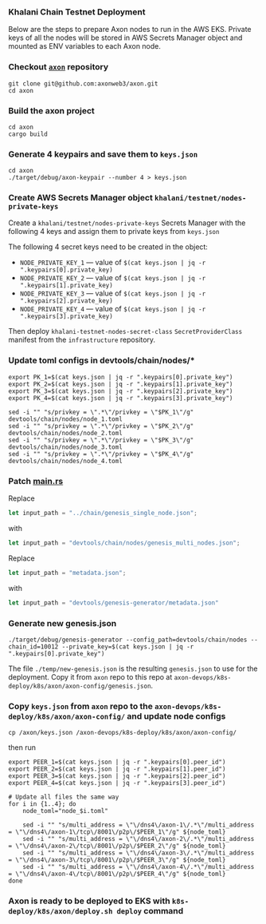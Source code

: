 ### Khalani Chain Testnet Deployment

Below are the steps to prepare Axon nodes to run in the AWS EKS. 
Private keys of all the nodes will be stored in AWS Secrets Manager object and mounted as ENV variables to each Axon node. 

### Checkout [`axon`](git@github.com:axonweb3/axon.git) repository
```shell
git clone git@github.com:axonweb3/axon.git
cd axon
```

### Build the axon project
```shell
cd axon
cargo build
```

### Generate 4 keypairs and save them to `keys.json`
```shell
cd axon
./target/debug/axon-keypair --number 4 > keys.json
```

### Create AWS Secrets Manager object `khalani/testnet/nodes-private-keys` 
Create a `khalani/testnet/nodes-private-keys` Secrets Manager with the following 4 keys and assign them to private keys from `keys.json` 

The following 4 secret keys need to be created in the object:
- `NODE_PRIVATE_KEY_1` — value of `$(cat keys.json | jq -r ".keypairs[0].private_key)`
- `NODE_PRIVATE_KEY_2` — value of `$(cat keys.json | jq -r ".keypairs[1].private_key)`
- `NODE_PRIVATE_KEY_3` — value of `$(cat keys.json | jq -r ".keypairs[2].private_key)`
- `NODE_PRIVATE_KEY_4` — value of `$(cat keys.json | jq -r ".keypairs[3].private_key)`

Then deploy `khalani-testnet-nodes-secret-class` `SecretProviderClass` manifest from the `infrastructure` repository. 

### Update toml configs in devtools/chain/nodes/*
```shell
export PK_1=$(cat keys.json | jq -r ".keypairs[0].private_key")
export PK_2=$(cat keys.json | jq -r ".keypairs[1].private_key")
export PK_3=$(cat keys.json | jq -r ".keypairs[2].private_key")
export PK_4=$(cat keys.json | jq -r ".keypairs[3].private_key")

sed -i "" "s/privkey = \".*\"/privkey = \"$PK_1\"/g" devtools/chain/nodes/node_1.toml 
sed -i "" "s/privkey = \".*\"/privkey = \"$PK_2\"/g" devtools/chain/nodes/node_2.toml 
sed -i "" "s/privkey = \".*\"/privkey = \"$PK_3\"/g" devtools/chain/nodes/node_3.toml 
sed -i "" "s/privkey = \".*\"/privkey = \"$PK_4\"/g" devtools/chain/nodes/node_4.toml
```

### Patch [main.rs](https://github.com/axonweb3/axon/blob/e9a547ffc51706240aded2f032eef709ee4ec08e/devtools/genesis-generator/src/main.rs#L26)
Replace
```rust
let input_path = "../chain/genesis_single_node.json";
```

with
```rust
let input_path = "devtools/chain/nodes/genesis_multi_nodes.json";
```

Replace
```rust
let input_path = "metadata.json";
```

with
```rust
let input_path = "devtools/genesis-generator/metadata.json"
```

### Generate new genesis.json
```shell
./target/debug/genesis-generator --config_path=devtools/chain/nodes --chain_id=10012 --private_key=$(cat keys.json | jq -r ".keypairs[0].private_key")
 ```

The file `./temp/new-genesis.json` is the resulting `genesis.json` to use for the deployment. 
Copy it from `axon` repo to this repo at `axon-devops/k8s-deploy/k8s/axon/axon-config/genesis.json`.

### Copy `keys.json` from `axon` repo to the `axon-devops/k8s-deploy/k8s/axon/axon-config/` and update node configs
```shell
cp /axon/keys.json /axon-devops/k8s-deploy/k8s/axon/axon-config/
```

then run
```shell
export PEER_1=$(cat keys.json | jq -r ".keypairs[0].peer_id")
export PEER_2=$(cat keys.json | jq -r ".keypairs[1].peer_id")
export PEER_3=$(cat keys.json | jq -r ".keypairs[2].peer_id")
export PEER_4=$(cat keys.json | jq -r ".keypairs[3].peer_id")

# Update all files the same way
for i in {1..4}; do
    node_toml="node_$i.toml"

    sed -i "" "s/multi_address = \"\/dns4\/axon-1\/.*\"/multi_address = \"\/dns4\/axon-1\/tcp\/8001\/p2p\/$PEER_1\"/g" ${node_toml} 
    sed -i "" "s/multi_address = \"\/dns4\/axon-2\/.*\"/multi_address = \"\/dns4\/axon-2\/tcp\/8001\/p2p\/$PEER_2\"/g" ${node_toml} 
    sed -i "" "s/multi_address = \"\/dns4\/axon-3\/.*\"/multi_address = \"\/dns4\/axon-3\/tcp\/8001\/p2p\/$PEER_3\"/g" ${node_toml} 
    sed -i "" "s/multi_address = \"\/dns4\/axon-4\/.*\"/multi_address = \"\/dns4\/axon-4\/tcp\/8001\/p2p\/$PEER_4\"/g" ${node_toml}    
done
```

### Axon is ready to be deployed to EKS with `k8s-deploy/k8s/axon/deploy.sh deploy` command